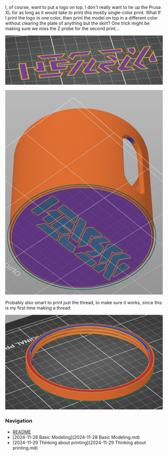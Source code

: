 I, of course, want to put a logo on top. I don't really want to tie up the Prusa XL for as long as it would take to print this mostly single-color print. What If I print the logo in one color, then print the model on top in a different color without clearing the plate of anything but the skirt? One trick might be making sure we miss the Z probe for the second print...

![](Pasted%20image%2020241128121437.png)

![](Pasted%20image%2020241128121545.png)

Probably also smart to print just the thread, to make sure it works, since this is my first time making a thread:

![](Pasted%20image%2020241128121310.png)

### Navigation
* [README](README.md)
* [2024-11-28 Basic Modeling](2024-11-28 Basic Modeling.md)
* [2024-11-29 Thinking about printing](2024-11-29 Thinking about printing.md)


